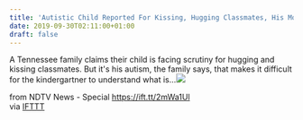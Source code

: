 ```yaml
---
title: 'Autistic Child Reported For Kissing, Hugging Classmates, His Mom Says'
date: 2019-09-30T02:11:00+01:00
draft: false
---
```


A Tennessee family claims their child is facing scrutiny for hugging and kissing classmates. But it's his autism, the family says, that makes it difficult for the kindergartner to understand what is...![](http://feeds.feedburner.com/~r/NDTV-LatestNews/~4/tc4YbG_2otY)  
  
from NDTV News - Special https://ift.tt/2mWa1Ul  
via [IFTTT](https://ifttt.com/?ref=da&site=blogger)